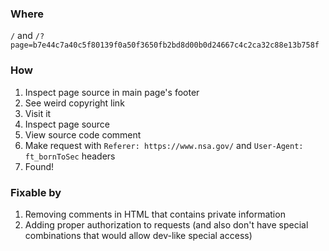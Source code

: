 ### Where  

`/` and `/?page=b7e44c7a40c5f80139f0a50f3650fb2bd8d00b0d24667c4c2ca32c88e13b758f`

### How  

1. Inspect page source in main page's footer
2. See weird copyright link
3. Visit it
4. Inspect page source
5. View source code comment
6. Make request with `Referer: https://www.nsa.gov/` and `User-Agent: ft_bornToSec` headers
7. Found!

### Fixable by  

1. Removing comments in HTML that contains private information
2. Adding proper authorization to requests (and also don't have special combinations that would allow dev-like special access)
